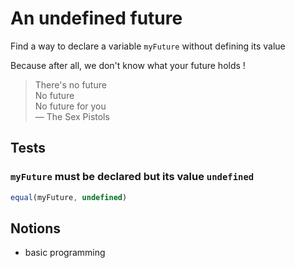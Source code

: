 # An undefined future

Find a way to declare a variable `myFuture` without defining its value

Because after all, we don't know what your future holds !

> There's no future \
> No future \
> No future for you \
> ― The Sex Pistols

## Tests

### `myFuture` must be declared but its value `undefined`

```js
equal(myFuture, undefined)
```

## Notions

- basic programming
